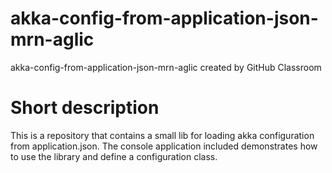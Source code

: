 # akka-config-from-application-json-mrn-aglic
akka-config-from-application-json-mrn-aglic created by GitHub Classroom

# Short description
This is a repository that contains a small lib for loading akka configuration from application.json.
The console application included demonstrates how to use the library and define a configuration class. 
